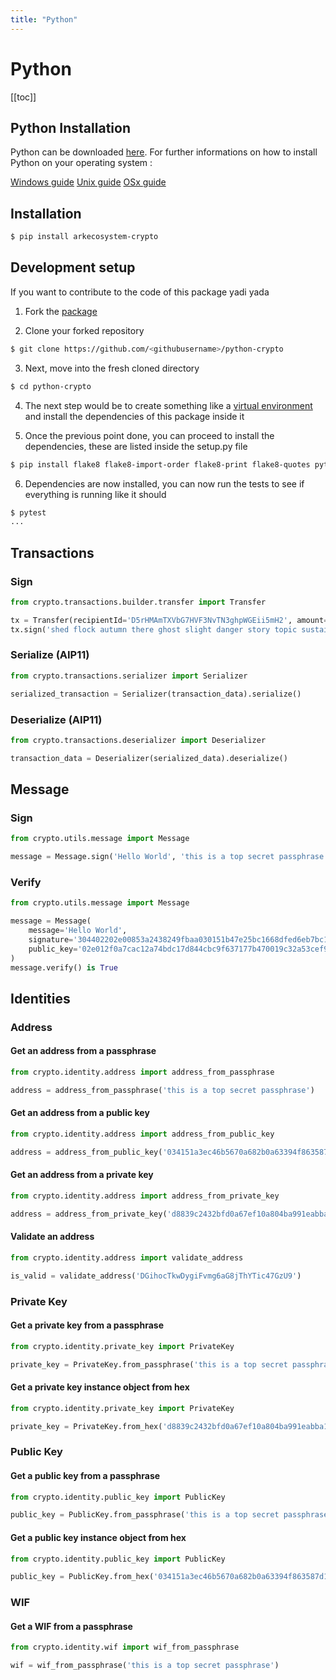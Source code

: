 ```yaml
---
title: "Python"
---
```


# Python

[[toc]]

## Python Installation

Python can be downloaded [here](https://www.python.org/downloads/).
For further informations on how to install Python on your operating system :

[Windows guide](https://docs.python.org/3/using/windows.html)
[Unix guide](https://docs.python.org/3/using/unix.html)
[OSx guide](https://docs.python.org/3/using/mac.html)

## Installation

```bash
$ pip install arkecosystem-crypto
```

## Development setup

If you want to contribute to the code of this package yadi yada

1) Fork the [package](https://github.com/ArkEcosystem/python-crypto)

2) Clone your forked repository

```bash
$ git clone https://github.com/<githubusername>/python-crypto
```

3) Next, move into the fresh cloned directory

```bash
$ cd python-crypto
```

4) The next step would be to create something like a [virtual environment](https://virtualenv.pypa.io/en/latest/)
and install the dependencies of this package inside it

5) Once the previous point done, you can proceed to install the dependencies, these are listed inside the setup.py file

```bash
$ pip install flake8 flake8-import-order flake8-print flake8-quotes pytest pytest-cov
```

6) Dependencies are now installed, you can now run the tests to see if everything is running like it should

```bash
$ pytest
...
```
## Transactions

### Sign

```python
from crypto.transactions.builder.transfer import Transfer

tx = Transfer(recipientId='D5rHMAmTXVbG7HVF3NvTN3ghpWGEii5mH2', amount=1000)
tx.sign('shed flock autumn there ghost slight danger story topic sustain orange slender')
```

### Serialize (AIP11)

```python
from crypto.transactions.serializer import Serializer

serialized_transaction = Serializer(transaction_data).serialize()
```

### Deserialize (AIP11)

```python
from crypto.transactions.deserializer import Deserializer

transaction_data = Deserializer(serialized_data).deserialize()
```

## Message

### Sign

```python
from crypto.utils.message import Message

message = Message.sign('Hello World', 'this is a top secret passphrase')
```

### Verify

```python
from crypto.utils.message import Message

message = Message(
    message='Hello World',
    signature='304402202e00853a2438249fbaa030151b47e25bc1668dfed6eb7bc159fb347e50e7a87e0220472dcef61c89904fd05e2069cedf89ccbf644fe8d741a0b78aa3933056ca0802',
    public_key='02e012f0a7cac12a74bdc17d844cbc9f637177b470019c32a53cef94c7a56e2ea9'
)
message.verify() is True
```

## Identities

### Address

#### Get an address from a passphrase
```python
from crypto.identity.address import address_from_passphrase

address = address_from_passphrase('this is a top secret passphrase')
```

#### Get an address from a public key
```python
from crypto.identity.address import address_from_public_key

address = address_from_public_key('034151a3ec46b5670a682b0a63394f863587d1bc97483b1b6c70eb58e7f0aed192')
```

#### Get an address from a private key
```python
from crypto.identity.address import address_from_private_key

address = address_from_private_key('d8839c2432bfd0a67ef10a804ba991eabba19f154a3d707917681d45822a5712')
```

#### Validate an address
```python
from crypto.identity.address import validate_address

is_valid = validate_address('DGihocTkwDygiFvmg6aG8jThYTic47GzU9')
```

### Private Key

#### Get a private key from a passphrase
```python
from crypto.identity.private_key import PrivateKey

private_key = PrivateKey.from_passphrase('this is a top secret passphrase').to_hex()
```

#### Get a private key instance object from hex
```python
from crypto.identity.private_key import PrivateKey

private_key = PrivateKey.from_hex('d8839c2432bfd0a67ef10a804ba991eabba19f154a3d707917681d45822a5712')
```

### Public Key

#### Get a public key from a passphrase
```python
from crypto.identity.public_key import PublicKey

public_key = PublicKey.from_passphrase('this is a top secret passphrase')
```

#### Get a public key instance object from hex
```python
from crypto.identity.public_key import PublicKey

public_key = PublicKey.from_hex('034151a3ec46b5670a682b0a63394f863587d1bc97483b1b6c70eb58e7f0aed192')
```

### WIF

#### Get a WIF from a passphrase
```python
from crypto.identity.wif import wif_from_passphrase

wif = wif_from_passphrase('this is a top secret passphrase')
```

